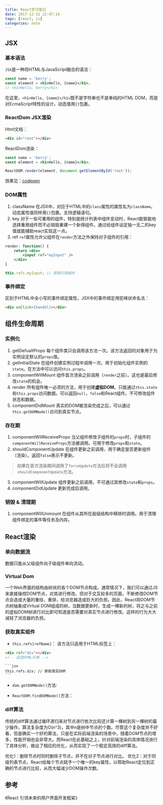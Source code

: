 ```yaml
---
title: React学习笔记
date: 2017-12-31 22:47:14
tags: [react, js]
categories: note
---
```


## JSX

### 基本语法
`JSX`是一种将HTML与JavaScript融合的语法：
```jsx
const name = 'berry';
const element = <h1>Hello, {name}</h1>;
// <h1>Hello, berry</h1>
```
在这里，`<h1>Hello, {name}</h1>`既不是字符串也不是单纯的HTML DOM，而是对EcmaScript特性的设计。动态值用`{}`包裹。

### ReactDom JSX渲染
Html文档：
```html
<div id="root"></div>
```

ReactDom渲染：
```jsx
const name = 'berry';
const element = <h1>Hello, {name}</h1>;

ReactDOM.render(element, document.getElementById('root'));
```
效果见：[codepen](https://reactjs.org/redirect-to-codepen/rendering-elements/render-an-element)

### DOM属性
1. className
在JSX中，对应于HTML中的`class`属性的属性名为`className`。动态属性值同样用`{}`包裹。支持逻辑语句。
2. key
对于一些可重用的组件，特别是统计列表中组件变动时，React能智能地选择重用组件而不必销毁重建一个新得组件。通过给组件设定独一无二的key值就能辅助react实现这一点。
3. ref
`ref`属性允许父组件在`render`方法之外保持对子组件的引用：
```jsx
render: function() {
    return <div>
        <input ref="myInput" />
    </div>
}

this.refs.myInput; // 获取引用组件
```

### 事件绑定
区别于HTML中全小写的事件绑定属性，JSX中的事件绑定用驼峰状命名法：
```html
<div onClick={handel}></div>
```

## 组件生命周期

### 实例化
1. getDefualtProps
每个组件类只会调用该方法一次。该方法返回的对象用于为实例设定默认的`props`值。
2. getInitialState
在组件创建实例过程中调用一次。用于初始化组件实例的`state`。在方法中可以访问`this.props`。
3. componentWillMount
组件首次渲染之前调用（`render`之前）。这也是最后修改`state`的机会。
4. render
所有组件唯一必须的方法，用于创建**虚拟DOM**。只能通过`this.state`和`this.props`访问数据。可以返回`null`，`false`和React组件。不可修改组件状态和数据。
5. componentDidMount
真实的DOM被渲染完成之后，可以通过`this.getDOMNode()`访问到真实节点。

### 存在期
1. componentWillReceiveProps
当父组件修改子组件的`props`时，子组件的`componentWillReceiveProps`方法被调用。可用于修改`props`和`state`。
2. shouldComponentUpdate
在组件更新之前调用，用于确定是否更新组件（渲染）。返回`false`表示不更新。
> 如果在首次渲染期间调用了`forceUpdate`方法后将不会调用`shouldComponentUpdate`方法。
3. componentWillUpdate
组件更新之前调用，不可通过其修改`state`和`props`。
4. componentDidUpdate
更新完成后调用。

### 销毁 & 清理期
1. componentWillUnmount
在组件从其所在层级结构中移除时调用。用于清理组件绑定的事件等任务及内存。

## React渲染

### 单向数据流
数据只能从父级组件向子级组件单向流动。

### Virtual Dom
一个Web界面的结构由树状的各个DOM节点构成。通常情况下，我们可以通过JS来直接操控DOM节点，对其进行修改。但对于交互较多的页面，不断修改DOM节点会造成大量的重绘、重排，给浏览器造成巨大的负担。因此，React将DOM节点树抽象成Virtual DOM组成的树，当数据更新时，生成一棵新的树，将之与之前的虚拟DOM树进行对比即可知道是否需要对真实节点进行修改。这样的行为大大减轻了浏览器的负担。

### 获取真实组件
- `this.refs[refName]`：
该方法只适用于HTML标签上：
```html
<div ref="div"></div>
<!-- 设定HTML引用 -->
```
    ```jsx
    this.refs.div; // 获取真实DOM
    ```

- `dom.getDOMNode()`方法:

- `ReactDOM.findDOMNode()`方法：

### diff算法
传统的diff算法通过循环递归来对节点进行依次比较还计算一棵树到另一棵树的最少操作，算法复杂度为O(n^3)，其中n是树中节点的个数。尽管这个复杂度并不好看，但是确实一个好的算法，只是在实际前端渲染的场景中，随着DOM节点的增多，性能开销也会非常大。而React在此基础之上，针对前端渲染的具体情况进行了具体分析，做出了相应的优化，从而实现了一个稳定高效的diff算法。

优化1：删除节点时同时删除子节点，并不在对子节点进行对比。
优化2：对于同级列表节点，React给每个节点赋予一个唯一的key属性，以帮助React定位到正确的节点进行比较，从而大幅减少DOM操作次数。

## 参考
《React 引领未来的用户界面开发框架》
